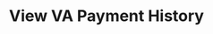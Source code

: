 ---
title: View VA Payment History
display_title: View VA Payment History
href: /view-va-payment-history/
order: 7
spoke: Get Records
---